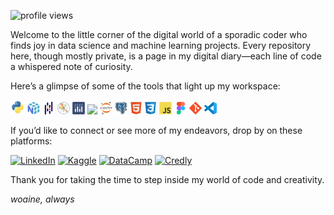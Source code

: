 ![profile views](https://komarev.com/ghpvc/?username=woaine&label=Dearest%20Gentle%20Visitor&color=129e00)

Welcome to the little corner of the digital world of a sporadic coder who finds joy in data science and machine learning projects. Every repository here, though mostly private, is a page in my digital diary—each line of code a whispered note of curiosity.

Here’s a glimpse of some of the tools that light up my workspace:

<p>
<img width="23px" src="https://raw.githubusercontent.com/devicons/devicon/master/icons/python/python-original.svg" /> 
<img width="20px" src="https://raw.githubusercontent.com/devicons/devicon/master/icons/numpy/numpy-original.svg" /> 
<img width="20px" src="https://raw.githubusercontent.com/devicons/devicon/master/icons/pandas/pandas-original.svg" />
<img width="20px" src="https://raw.githubusercontent.com/devicons/devicon/master/icons/matplotlib/matplotlib-original.svg" /> 
<img width="20px" src="https://raw.githubusercontent.com/devicons/devicon/master/icons/plotly/plotly-original.svg" /> 
<img width="45px" src="https://upload.wikimedia.org/wikipedia/commons/0/05/Scikit_learn_logo_small.svg" /> 
<img width="20px" src="https://raw.githubusercontent.com/devicons/devicon/master/icons/jupyter/jupyter-original-wordmark.svg" /> 
<img width="20px" src="https://raw.githubusercontent.com/devicons/devicon/master/icons/postgresql/postgresql-original.svg" />
<img width="20px" src="https://raw.githubusercontent.com/devicons/devicon/master/icons/html5/html5-original.svg" /> 
<img width="20px" src="https://raw.githubusercontent.com/devicons/devicon/master/icons/css3/css3-original.svg" /> 
<img width="20px" src="https://raw.githubusercontent.com/devicons/devicon/master/icons/javascript/javascript-original.svg" /> 
<img width="20px" src="https://github.com/devicons/devicon/blob/master/icons/figma/figma-original.svg" /> 
<img width="20px" src="https://github.com/devicons/devicon/blob/master/icons/git/git-original.svg" /> 
<img width="20px" src="https://raw.githubusercontent.com/devicons/devicon/master/icons/vscode/vscode-original.svg" />   
</p>

If you’d like to connect or see more of my endeavors, drop by on these platforms:

<p>
<a href="https://www.linkedin.com/in/ejoyaine/" target="_blank"><img alt="LinkedIn" src="https://img.shields.io/badge/LinkedIn-%230366c3.svg?style=flat-square&logo=linkedin&logoColor=white&logoWidth=20" /></a> 
<a href="https://www.kaggle.com/woaine" target="_blank"><img alt="Kaggle" src="https://img.shields.io/badge/Kaggle-%2320beff.svg?style=flat-square&logo=kaggle&logoColor=white&logoWidth=20" /></a>
<a href="https://www.datacamp.com/portfolio/ejoyaine" target="_blank"><img alt="DataCamp" src="https://img.shields.io/badge/DataCamp-%129e00.svg?style=flat-square&logo=datacamp&logoColor=white&logoWidth=20" /></a>
<a href="https://www.credly.com/users/ejoyaine" target="_blank"><img alt="Credly" src="https://img.shields.io/badge/Credly-%23fc720e.svg?style=flat-square&logo=credly&logoColor=white&logoWidth=20" /></a> 
</p>

Thank you for taking the time to step inside my world of code and creativity.

_woaine, always_
